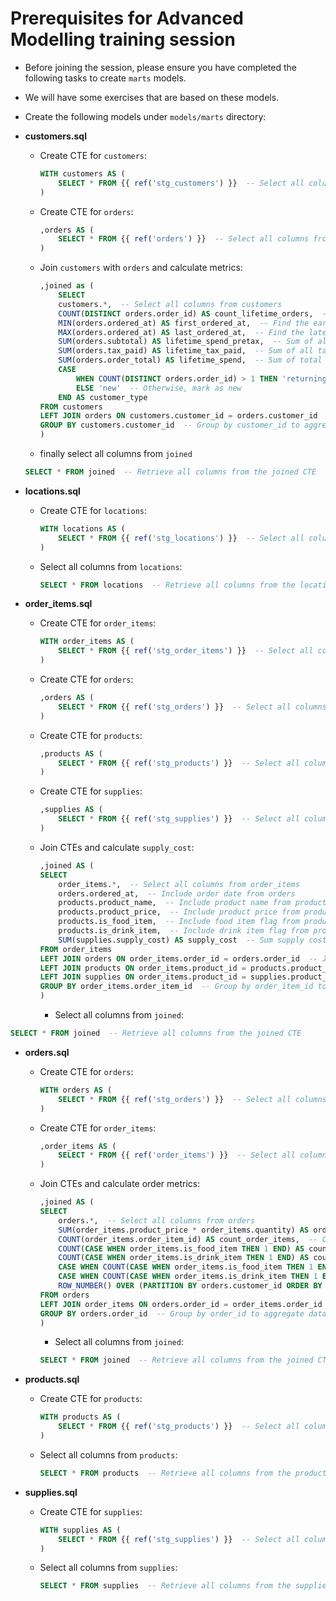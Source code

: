 # Prerequisites for Advanced Modelling training session

- Before joining the session, please ensure you have completed the following tasks to create `marts` models. 
- We will have some exercises that are based on these models.
- Create the following models under `models/marts` directory:

- **customers.sql**

  - Create CTE for `customers`:
    ```sql
    WITH customers AS (
        SELECT * FROM {{ ref('stg_customers') }}  -- Select all columns from the staging customers table
    )
    ```
  - Create CTE for `orders`:
    ```sql
    ,orders AS (
        SELECT * FROM {{ ref('orders') }}  -- Select all columns from the orders table
    )
    ```
  - Join `customers` with `orders` and calculate metrics:
    ```sql
    ,joined as (
    	SELECT
        customers.*,  -- Select all columns from customers
        COUNT(DISTINCT orders.order_id) AS count_lifetime_orders,  -- Count unique orders for each customer
        MIN(orders.ordered_at) AS first_ordered_at,  -- Find the earliest order date for each customer
        MAX(orders.ordered_at) AS last_ordered_at,  -- Find the latest order date for each customer
        SUM(orders.subtotal) AS lifetime_spend_pretax,  -- Sum of all order subtotals for each customer
        SUM(orders.tax_paid) AS lifetime_tax_paid,  -- Sum of all taxes paid for each customer
        SUM(orders.order_total) AS lifetime_spend,  -- Sum of total spend for each customer
        CASE
            WHEN COUNT(DISTINCT orders.order_id) > 1 THEN 'returning'  -- If more than one order, mark as returning
            ELSE 'new'  -- Otherwise, mark as new
        END AS customer_type
    FROM customers
    LEFT JOIN orders ON customers.customer_id = orders.customer_id  -- Join customers with orders on customer_id
    GROUP BY customers.customer_id  -- Group by customer_id to aggregate data
    )

    ```
  - finally select all columns from `joined`
  
  ```sql
  SELECT * FROM joined  -- Retrieve all columns from the joined CTE
  ```
- **locations.sql**

  - Create CTE for `locations`:
    ```sql
    WITH locations AS (
        SELECT * FROM {{ ref('stg_locations') }}  -- Select all columns from the staging locations table
    )
    ```
  - Select all columns from `locations`:
    ```sql
    SELECT * FROM locations  -- Retrieve all columns from the locations CTE
    ```
- **order_items.sql**

  - Create CTE for `order_items`:
    ```sql
    WITH order_items AS (
        SELECT * FROM {{ ref('stg_order_items') }}  -- Select all columns from the staging order items table
    )
    ```
  - Create CTE for `orders`:
    ```sql
    ,orders AS (
        SELECT * FROM {{ ref('stg_orders') }}  -- Select all columns from the staging orders table
    )
    ```
  - Create CTE for `products`:
    ```sql
    ,products AS (
        SELECT * FROM {{ ref('stg_products') }}  -- Select all columns from the staging products table
    )
    ```
  - Create CTE for `supplies`:
    ```sql
    ,supplies AS (
        SELECT * FROM {{ ref('stg_supplies') }}  -- Select all columns from the staging supplies table
    )
    ```
  - Join CTEs and calculate `supply_cost`:
    ```sql
    ,joined AS (
    SELECT
        order_items.*,  -- Select all columns from order_items
        orders.ordered_at,  -- Include order date from orders
        products.product_name,  -- Include product name from products
        products.product_price,  -- Include product price from products
        products.is_food_item,  -- Include food item flag from products
        products.is_drink_item,  -- Include drink item flag from products
        SUM(supplies.supply_cost) AS supply_cost  -- Sum supply costs for each product
    FROM order_items
    LEFT JOIN orders ON order_items.order_id = orders.order_id  -- Join order_items with orders on order_id
    LEFT JOIN products ON order_items.product_id = products.product_id  -- Join order_items with products on product_id
    LEFT JOIN supplies ON order_items.product_id = supplies.product_id  -- Join order_items with supplies on product_id
    GROUP BY order_items.order_item_id  -- Group by order_item_id to aggregate data
    )
    ```
    - Select all columns from `joined`:
```sql
SELECT * FROM joined  -- Retrieve all columns from the joined CTE
```

- **orders.sql**

  - Create CTE for `orders`:
    ```sql
    WITH orders AS (
        SELECT * FROM {{ ref('stg_orders') }}  -- Select all columns from the staging orders table
    )
    ```
  - Create CTE for `order_items`:
    ```sql
    ,order_items AS (
        SELECT * FROM {{ ref('order_items') }}  -- Select all columns from the order items table
    )
    ```
  - Join CTEs and calculate order metrics:
    ```sql
    ,joined AS (
    SELECT
        orders.*,  -- Select all columns from orders
        SUM(order_items.product_price * order_items.quantity) AS order_cost,  -- Calculate total cost of order
        COUNT(order_items.order_item_id) AS count_order_items,  -- Count number of items in each order
        COUNT(CASE WHEN order_items.is_food_item THEN 1 END) AS count_food_items,  -- Count food items in each order
        COUNT(CASE WHEN order_items.is_drink_item THEN 1 END) AS count_drink_items,  -- Count drink items in each order
        CASE WHEN COUNT(CASE WHEN order_items.is_food_item THEN 1 END) > 0 THEN TRUE ELSE FALSE END AS is_food_order,  -- Flag if order contains food
        CASE WHEN COUNT(CASE WHEN order_items.is_drink_item THEN 1 END) > 0 THEN TRUE ELSE FALSE END AS is_drink_order,  -- Flag if order contains drinks
        ROW_NUMBER() OVER (PARTITION BY orders.customer_id ORDER BY orders.ordered_at) AS customer_order_number  -- Assign order number per customer
    FROM orders
    LEFT JOIN order_items ON orders.order_id = order_items.order_id  -- Join orders with order_items on order_id
    GROUP BY orders.order_id  -- Group by order_id to aggregate data
    )
    ```
     - Select all columns from `joined`:
    ```sql
    SELECT * FROM joined  -- Retrieve all columns from the joined CTE
    ```

- **products.sql**

  - Create CTE for `products`:
    ```sql
    WITH products AS (
        SELECT * FROM {{ ref('stg_products') }}  -- Select all columns from the staging products table
    )
    ```
  - Select all columns from `products`:
    ```sql
    SELECT * FROM products  -- Retrieve all columns from the products CTE
    ```
- **supplies.sql**

  - Create CTE for `supplies`:
    ```sql
    WITH supplies AS (
        SELECT * FROM {{ ref('stg_supplies') }}  -- Select all columns from the staging supplies table
    )
    ```
  - Select all columns from `supplies`:
    ```sql
    SELECT * FROM supplies  -- Retrieve all columns from the supplies CTE
    ```
